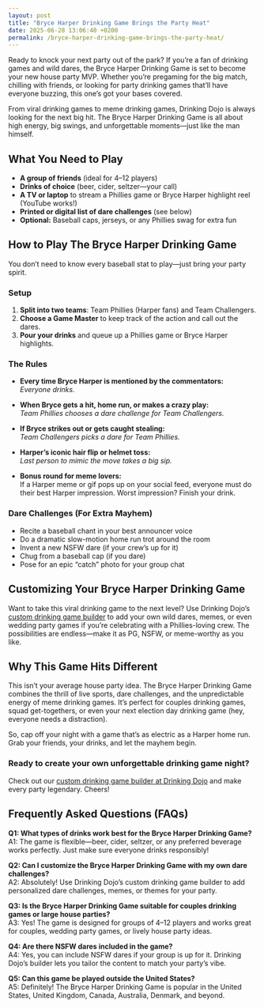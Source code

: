 ```yaml
---
layout: post
title: "Bryce Harper Drinking Game Brings the Party Heat"
date: 2025-06-28 13:06:40 +0200
permalink: /bryce-harper-drinking-game-brings-the-party-heat/
---
```

Ready to knock your next party out of the park? If you’re a fan of drinking games and wild dares, the Bryce Harper Drinking Game is set to become your new house party MVP. Whether you’re pregaming for the big match, chilling with friends, or looking for party drinking games that’ll have everyone buzzing, this one’s got your bases covered.

From viral drinking games to meme drinking games, Drinking Dojo is always looking for the next big hit. The Bryce Harper Drinking Game is all about high energy, big swings, and unforgettable moments—just like the man himself.

## What You Need to Play

- **A group of friends** (ideal for 4–12 players)
- **Drinks of choice** (beer, cider, seltzer—your call)
- **A TV or laptop** to stream a Phillies game or Bryce Harper highlight reel (YouTube works!)
- **Printed or digital list of dare challenges** (see below)
- **Optional:** Baseball caps, jerseys, or any Phillies swag for extra fun

## How to Play The Bryce Harper Drinking Game

You don’t need to know every baseball stat to play—just bring your party spirit.

### Setup

1. **Split into two teams**: Team Phillies (Harper fans) and Team Challengers.
2. **Choose a Game Master** to keep track of the action and call out the dares.
3. **Pour your drinks** and queue up a Phillies game or Bryce Harper highlights.

### The Rules

- **Every time Bryce Harper is mentioned by the commentators:**  
  *Everyone drinks.*

- **When Bryce gets a hit, home run, or makes a crazy play:**  
  *Team Phillies chooses a dare challenge for Team Challengers.*

- **If Bryce strikes out or gets caught stealing:**  
  *Team Challengers picks a dare for Team Phillies.*

- **Harper’s iconic hair flip or helmet toss:**  
  *Last person to mimic the move takes a big sip.*

- **Bonus round for meme lovers:**  
  If a Harper meme or gif pops up on your social feed, everyone must do their best Harper impression. Worst impression? Finish your drink.

### Dare Challenges (For Extra Mayhem)

- Recite a baseball chant in your best announcer voice
- Do a dramatic slow-motion home run trot around the room
- Invent a new NSFW dare (if your crew’s up for it)
- Chug from a baseball cap (if you dare)
- Pose for an epic “catch” photo for your group chat

## Customizing Your Bryce Harper Drinking Game

Want to take this viral drinking game to the next level? Use Drinking Dojo’s [custom drinking game builder](https://drinkingdojo.com) to add your own wild dares, memes, or even wedding party games if you’re celebrating with a Phillies-loving crew. The possibilities are endless—make it as PG, NSFW, or meme-worthy as you like.

## Why This Game Hits Different

This isn’t your average house party idea. The Bryce Harper Drinking Game combines the thrill of live sports, dare challenges, and the unpredictable energy of meme drinking games. It’s perfect for couples drinking games, squad get-togethers, or even your next election day drinking game (hey, everyone needs a distraction).

So, cap off your night with a game that’s as electric as a Harper home run. Grab your friends, your drinks, and let the mayhem begin.

### Ready to create your own unforgettable drinking game night?  
Check out our [custom drinking game builder at Drinking Dojo](https://drinkingdojo.com) and make every party legendary. Cheers!

## Frequently Asked Questions (FAQs)

**Q1: What types of drinks work best for the Bryce Harper Drinking Game?**  
A1: The game is flexible—beer, cider, seltzer, or any preferred beverage works perfectly. Just make sure everyone drinks responsibly!

**Q2: Can I customize the Bryce Harper Drinking Game with my own dare challenges?**  
A2: Absolutely! Use Drinking Dojo’s custom drinking game builder to add personalized dare challenges, memes, or themes for your party.

**Q3: Is the Bryce Harper Drinking Game suitable for couples drinking games or large house parties?**  
A3: Yes! The game is designed for groups of 4–12 players and works great for couples, wedding party games, or lively house party ideas.

**Q4: Are there NSFW dares included in the game?**  
A4: Yes, you can include NSFW dares if your group is up for it. Drinking Dojo’s builder lets you tailor the content to match your party’s vibe.

**Q5: Can this game be played outside the United States?**  
A5: Definitely! The Bryce Harper Drinking Game is popular in the United States, United Kingdom, Canada, Australia, Denmark, and beyond.

<script type="application/ld+json">
{
  "@context": "https://schema.org",
  "@type": "BlogPosting",
  "headline": "Bryce Harper Drinking Game Brings the Party Heat",
  "description": "Get ready for an unforgettable party experience with the Bryce Harper Drinking Game, featuring wild dare challenges, viral memes, and high-energy fun perfect for drinking games fans.",
  "author": {
    "@type": "Person",
    "name": "Drinking Dojo"
  },
  "publisher": {
    "@type": "Person",
    "name": "Drinking Dojo"
  },
  "datePublished": "2024-06-01",
  "mainEntityOfPage": {
    "@type": "WebPage",
    "@id": "https://drinkingdojo.com/bryce-harper-drinking-game"
  },
  "keywords": "drinking games, party drinking games, custom drinking game builder, dare challenges, viral drinking games, meme drinking games, fortnite drinking game, inauguration day drinking game, NSFW dares, election day drinking game, wedding party games, couples drinking games, house party ideas, drinking challenges",
  "inLanguage": "en-US"
}
</script>

<script type="application/ld+json">
{
  "@context": "https://schema.org",
  "@type": "FAQPage",
  "mainEntity": [
    {
      "@type": "Question",
      "name": "What types of drinks work best for the Bryce Harper Drinking Game?",
      "acceptedAnswer": {
        "@type": "Answer",
        "text": "The game is flexible—beer, cider, seltzer, or any preferred beverage works perfectly. Just make sure everyone drinks responsibly!"
      }
    },
    {
      "@type": "Question",
      "name": "Can I customize the Bryce Harper Drinking Game with my own dare challenges?",
      "acceptedAnswer": {
        "@type": "Answer",
        "text": "Absolutely! Use Drinking Dojo’s custom drinking game builder to add personalized dare challenges, memes, or themes for your party."
      }
    },
    {
      "@type": "Question",
      "name": "Is the Bryce Harper Drinking Game suitable for couples drinking games or large house parties?",
      "acceptedAnswer": {
        "@type": "Answer",
        "text": "Yes! The game is designed for groups of 4–12 players and works great for couples, wedding party games, or lively house party ideas."
      }
    },
    {
      "@type": "Question",
      "name": "Are there NSFW dares included in the game?",
      "acceptedAnswer": {
        "@type": "Answer",
        "text": "Yes, you can include NSFW dares if your group is up for it. Drinking Dojo’s builder lets you tailor the content to match your party’s vibe."
      }
    },
    {
      "@type": "Question",
      "name": "Can this game be played outside the United States?",
      "acceptedAnswer": {
        "@type": "Answer",
        "text": "Definitely! The Bryce Harper Drinking Game is popular in the United States, United Kingdom, Canada, Australia, Denmark, and beyond."
      }
    }
  ]
}
</script>